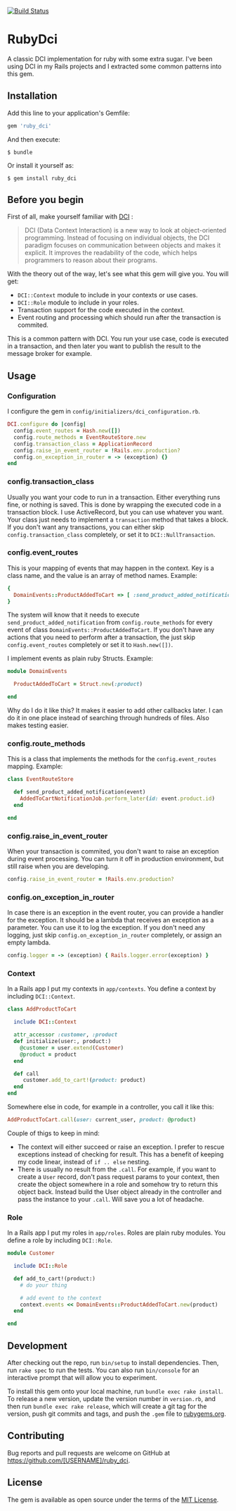 [![Build Status](https://travis-ci.org/egze/ruby_dci.svg?branch=master)](https://travis-ci.org/egze/ruby_dci)

# RubyDci

A classic DCI implementation for ruby with some extra sugar. I've been using DCI in my Rails projects and I extracted some common patterns into this gem.

## Installation

Add this line to your application's Gemfile:

```ruby
gem 'ruby_dci'
```

And then execute:

    $ bundle

Or install it yourself as:

    $ gem install ruby_dci

## Before you begin

First of all, make yourself familiar with [DCI](http://dci-in-ruby.info/) :

> DCI (Data Context Interaction) is a new way to look at object-oriented programming. Instead of focusing on individual objects, the DCI paradigm focuses on communication between objects and makes it explicit. It improves the readability of the code, which helps programmers to reason about their programs.

With the theory out of the way, let's see what this gem will give you. You will get:

* `DCI::Context` module to include in your contexts or use cases.
* `DCI::Role` module to include in your roles.
* Transaction support for the code executed in the context.
* Event routing and processing which should run after the transaction is commited.

This is a common pattern with DCI. You run your use case, code is executed in a transaction, and then later you want to publish the result to the message broker for example.

## Usage

### Configuration

I configure the gem in `config/initializers/dci_configuration.rb`.

```ruby
DCI.configure do |config|
  config.event_routes = Hash.new([])
  config.route_methods = EventRouteStore.new
  config.transaction_class = ApplicationRecord
  config.raise_in_event_router = !Rails.env.production?
  config.on_exception_in_router = -> (exception) {}
end
```

### config.transaction_class

Usually you want your code to run in a transaction. Either everything runs fine, or nothing is saved. This is done by wrapping the executed code in a transaction block. I use ActiveRecord, but you can use whatever you want. Your class just needs to implement a `transaction` method that takes a block. If you don't want any transactions, you can either skip `config.transaction_class` completely, or set it to `DCI::NullTransaction`.

### config.event_routes

This is your mapping of events that may happen in the context. Key is a class name, and the value is an array of method names. Example:

```ruby
{
  DomainEvents::ProductAddedToCart => [ :send_product_added_notification ]
}
```

The system will know that it needs to execute `send_product_added_notification` from `config.route_methods` for every event of class `DomainEvents::ProductAddedToCart`. If you don't have any actions that you need to perform after a transaction, the just skip `config.event_routes` completely or set it to `Hash.new([])`.

I implement events as plain ruby Structs. Example:

```ruby
module DomainEvents

  ProductAddedToCart = Struct.new(:product)

end
```

Why do I do it like this? It makes it easier to add other callbacks later. I can do it in one place instead of searching through hundreds of files. Also makes testing easier.

### config.route_methods

This is a class that implements the methods for the `config.event_routes` mapping. Example:

```ruby
class EventRouteStore

  def send_product_added_notification(event)
    AddedToCartNotificationJob.perform_later(id: event.product.id)
  end

end
```

### config.raise_in_event_router

When your transaction is commited, you don't want to raise an exception during event processing. You can turn it off in production environment, but still raise when you are developing.

```ruby
config.raise_in_event_router = !Rails.env.production?
```

### config.on_exception_in_router

In case there is an exception in the event router, you can provide a handler for the exception. It should be a lambda that receives an exception as a parameter. You can use it to log the exception. If you don't need any logging, just skip `config.on_exception_in_router` completely, or assign an empty lambda.

```ruby
config.logger = -> (exception) { Rails.logger.error(exception) }
```


### Context

In a Rails app I put my contexts in `app/contexts`. You define a context by including `DCI::Context`.

```ruby
class AddProductToCart

  include DCI::Context

  attr_accessor :customer, :product
  def initialize(user:, product:)
    @customer = user.extend(Customer)
    @product = product
  end

  def call
     customer.add_to_cart!(product: product)
  end
end
```

Somewhere else in code, for example in a controller, you call it like this:
```ruby
AddProductToCart.call(user: current_user, product: @product)
```

Couple of thigs to keep in mind:
* The context will either succeed or raise an exception. I prefer to rescue exceptions instead of checking for result. This has a benefit of keeping my code linear, instead of `if .. else` nesting.
* There is usually no result from the `.call`. For example, if you want to create a `User` record, don't pass request params to your context, then create the object somewhere in a role and somehow try to return this object back. Instead build the User object already in the controller and pass the instance to your `.call`. Will save you a lot of headache.

### Role

In a Rails app I put my roles in `app/roles`. Roles are plain ruby modules. You define a role by including `DCI::Role`.

```ruby
module Customer

  include DCI::Role

  def add_to_cart!(product:)
    # do your thing

    # add event to the context
    context.events << DomainEvents::ProductAddedToCart.new(product)
  end

end
```

## Development

After checking out the repo, run `bin/setup` to install dependencies. Then, run `rake spec` to run the tests. You can also run `bin/console` for an interactive prompt that will allow you to experiment.

To install this gem onto your local machine, run `bundle exec rake install`. To release a new version, update the version number in `version.rb`, and then run `bundle exec rake release`, which will create a git tag for the version, push git commits and tags, and push the `.gem` file to [rubygems.org](https://rubygems.org).

## Contributing

Bug reports and pull requests are welcome on GitHub at https://github.com/[USERNAME]/ruby_dci.

## License

The gem is available as open source under the terms of the [MIT License](https://opensource.org/licenses/MIT).

